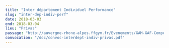 ```yaml
---
title: "Inter département Individuel Performance"
slug: "inter-dep-indiv-perf"
date: 2018-03-03
end: 2018-03-04
lieu: "Privas"
passage: "http://auvergne-rhone-alpes.ffgym.fr/Evenements/GAM-GAF-Competition-Inter-dep-CENTRE-Individuels-Perf-Nat-Reg-DIR"
convocation: "/doc/convoc-interdept-indiv-privas.pdf"
---
```

